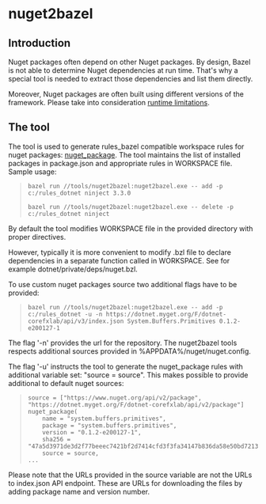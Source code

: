 nuget2bazel
===========

Introduction
------------

Nuget packages often depend on other Nuget packages. By design, Bazel is
not able to determine Nuget dependencies at run time. That's why a
special tool is needed to extract those dependencies and list them
directly.

Moreover, Nuget packages are often built using different versions of the
framework. Please take into consideration [runtime limitations](runtime.md).

The tool
--------

The tool is used to generate rules_bazel compatible workspace rules for
nuget packages: [nuget_package](api.md#nuget_package). The tool maintains the list of
installed packages in package.json and appropriate rules in WORKSPACE
file. Sample usage:

> ``` {.sourceCode .bash}
> bazel run //tools/nuget2bazel:nuget2bazel.exe -- add -p c:/rules_dotnet ninject 3.3.0
>
> bazel run //tools/nuget2bazel:nuget2bazel.exe -- delete -p c:/rules_dotnet ninject 
> ```

By default the tool modifies WORKSPACE file in the provided directory
with proper directives.

However, typically it is more convenient to modify .bzl file to declare
dependencies in a separate function called in WORKSPACE. See for example
dotnet/private/deps/nuget.bzl.

To use custom nuget packages source two additional flags have to be
provided:

> ``` {.sourceCode .bash}
> bazel run //tools/nuget2bazel:nuget2bazel.exe -- add -p c:/rules_dotnet -u -n https://dotnet.myget.org/F/dotnet-corefxlab/api/v3/index.json System.Buffers.Primitives 0.1.2-e200127-1
> ```
>
The flag '-n' provides the url for the repository. The nuget2bazel
tools respects additional sources provided in
%APPDATA%/nuget/nuget.config.

The flag '-u' instructs the tool to generate the nuget_package rules
with additional variable set: "source = source". This makes possible
to provide additional to default nuget sources:

> ``` {.sourceCode .python}
> source = ["https://www.nuget.org/api/v2/package", "https://dotnet.myget.org/F/dotnet-corefxlab/api/v2/package"]
> nuget_package(
>     name = "system.buffers.primitives",
>     package = "system.buffers.primitives",
>     version = "0.1.2-e200127-1",
>     sha256 = "47a5d3971de3d2f77beeec7421bf2d7414cfd3f3fa34147b836da58e50bd7213",
>     source = source,
> ...
> ```
>
Please note that the URLs provided in the source variable are not the
URLs to index.json API endpoint. These are URLs for downloading the
files by adding package name and version number.
